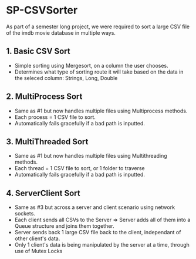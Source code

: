 # SP-CSVSorter

As part of a semester long project, we were required to sort a large CSV file of the imdb movie database in multiple ways. 
## 1. Basic CSV Sort
- Simple sorting using Mergesort, on a column the user chooses.
- Determines what type of sorting route it will take based on the data in the seleced column: Strings, Long, Double

## 2. MultiProcess Sort
- Same as #1 but now handles multiple files using Multiprocess methods.
- Each process = 1 CSV file to sort. 
- Automatically fails gracefully if a bad path is inputted.
 
## 3. MultiThreaded Sort
- Same as #1 but now handles multiple files using Multithreading methods.
- Each thread = 1 CSV file to sort, or 1 folder to traverse
- Automatically fails gracefully if a bad path is inputted.

## 4. ServerClient Sort
- Same as #3 but across a server and client scenario using network sockets.
- Each client sends all CSVs to the Server => Server adds all of them into a Queue structure and joins them together. 
- Server sends back 1 large CSV file back to the client, independant of other client's data. 
- Only 1 client's data is being manipulated by the server at a time, through use of Mutex Locks
